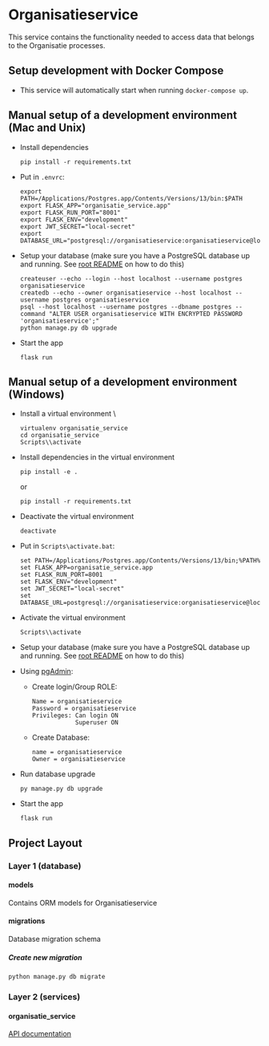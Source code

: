 # Organisatieservice
This service contains the functionality needed to access data that belongs to the Organisatie processes.

## Setup development with Docker Compose
- This service will automatically start when running `docker-compose up`.

## Manual setup of a development environment (Mac and Unix)
- Install dependencies
    ```shell
    pip install -r requirements.txt
    ```

- Put in `.envrc`:
    ```shell
    export PATH=/Applications/Postgres.app/Contents/Versions/13/bin:$PATH
    export FLASK_APP="organisatie_service.app"
    export FLASK_RUN_PORT="8001"
    export FLASK_ENV="development"
    export JWT_SECRET="local-secret"
    export DATABASE_URL="postgresql://organisatieservice:organisatieservice@localhost/organisatieservice"
    ```

- Setup your database (make sure you have a PostgreSQL database up and running. See [root README](../../README.md) on how to do this)
    ```shell
    createuser --echo --login --host localhost --username postgres organisatieservice
    createdb --echo --owner organisatieservice --host localhost --username postgres organisatieservice
    psql --host localhost --username postgres --dbname postgres --command "ALTER USER organisatieservice WITH ENCRYPTED PASSWORD 'organisatieservice';"
    python manage.py db upgrade
    ```

- Start the app
    ```shell script
    flask run
    ```

## Manual setup of a development environment (Windows)
- Install a virtual environment \
    ```shell
    virtualenv organisatie_service
    cd organisatie_service
    Scripts\\activate
    ```

- Install dependencies in the virtual environment
    ```shell
    pip install -e .
    ```
    or
    ```shell
    pip install -r requirements.txt
    ```

- Deactivate the virtual environment
    ```shell
    deactivate
    ```

- Put in `Scripts\activate.bat`:
    ```shell
    set PATH=/Applications/Postgres.app/Contents/Versions/13/bin;%PATH%
    set FLASK_APP=organisatie_service.app
    set FLASK_RUN_PORT=8001
    set FLASK_ENV="development"
    set JWT_SECRET="local-secret"
    set DATABASE_URL=postgresql://organisatieservice:organisatieservice@localhost/organisatieservice
    ```

- Activate the virtual environment
    ```shell
    Scripts\\activate
    ```

- Setup your database (make sure you have a PostgreSQL database up and running. See [root README](../../README.md) on how to do this)

- Using [pgAdmin](https://www.pgadmin.org/):
  - Create login/Group ROLE:
    ```text
    Name = organisatieservice
    Password = organisatieservice
    Privileges: Can login ON
                Superuser ON
    ```
  - Create Database:
    ```text  
    name = organisatieservice
    Owner = organisatieservice
    ```

- Run database upgrade
    ```shell
    py manage.py db upgrade
    ```

- Start the app
    ```shell script
    flask run
    ```

## Project Layout

### Layer 1 (database)

#### models
Contains ORM models for Organisatieservice

#### migrations
Database migration schema

##### Create new migration
```shell script
python manage.py db migrate
```


### Layer 2 (services)

#### organisatie_service
[API documentation](docs/openapi.yaml)
